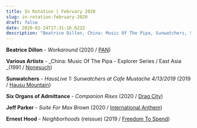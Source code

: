 ```yaml
---
title: In Rotation | February 2020
slug: in-rotation-february-2020
draft: false
date: 2020-02-24T17:31:16.622Z
description: "Beatrice Dillon, China: Music Of The Pipa, Sunwatchers, Six Organs, Jeff Parker, Ernest Hood"
---
```


**Beatrice Dillon** - _Workaround_ (2020 / [PAN](https://delinear.p-a-n.org))

**Various Artists** - _China: Music Of The Pipa - Explorer Series / East Asia _(1991 / [Nonesuch](https://www.nonesuch.com/albums/china-music-pipa))

**Sunwatchers** - _HausLive 1: Sunwatchers at Cafe Mustache 4/13/2019_ (2019 / [Hausu Mountain](https://hausumountain.com))

**Six Organs of Admittance** - _Companion Rises_ (2020 / [Drag City](https://www.dragcity.com/artists/six-organs-of-admittance))

**Jeff Parker** - _Suite For Max Brown_ (2020 / [International Anthem](https://intlanthem.bandcamp.com/album/suite-for-max-brown))

**Ernest Hood** - _Neighborhoods_ (reissue) (2019 / [Freedom To Spend](https://www.freedomtospend.org/catalog/ernest-hood-neighborhoods))
